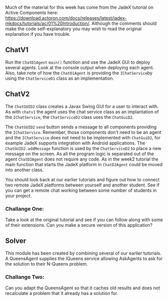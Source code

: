 Much of the material for this week has come from the JadeX tutorial on Active Components here: https://download.actoron.com/docs/releases/latest/jadex-mkdocs/tutorials/ac/01%20Introduction/. 
Although the comments should make the code self-explanatory you may wish to read the original explanation if you have trouble.

## ChatV1
Run the `ChatD1Agent` `main()` function and use the JadeX GUI to deploy several agents. 
Look at the console output when deploying each agent. 
Also, take note of how the `ChatD1Agent` is providing the `IChatService`by using the `ChatServiceD1` class as an implementation.

## ChatV2
The `ChatGUID2` class creates a Javax Swing GUI for a user to interact with.
As with `chatv1` the agent uses the chat service class as an implantation of the `IChatService`, the `ChatServiceD2` class uses the `ChatGuiD2`.

The `ChatGUID2` `send` button sends a message to all components providing the `IChatService`.
Remember, those components don't need to be an agent and the `IChatService` does not need to be implemented with `ChatGuiD2`, for example JadeX supports integration with Android applications.
The `ChatGUID2.addMessage` function is used by the `ChatServiceD2` to place a new message on the screen. 
As all the program logic is separated out of the agent `ChatD2Agent` does not require any code. 
As in the week2 tutorial the main function that starts the JadeX platform in `ChatD2Agent` could be moved into another class.

You should look back at our earlier tutorials and figure out how to connect two remote JadeX platforms between yourself and another student. 
See if you can get a remote chat working between some number of students in your project.

### Challange One: 
Take a look at the original tutorial and see if you can follow along with some of their extensions. 
Can you make a secure version of this application?

## Solver
This module has been created by combining several of our earlier tutorials.
A QueensAgent supplies the IQueens service allowing AskAgents to ask for the solution to their N-Queens problem.

### Challange Two:
Can you adapt the QueensAgent so that it caches old results and does not recalculate a problem that it already has a solution for.
